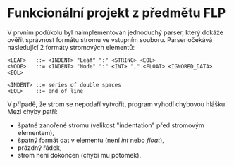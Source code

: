 # Funkcionální projekt z předmětu FLP

V prvním podúkolu byl naimplementován jednoduchý parser, který dokáže ověřit správnost
formátu stromu ve vstupním souboru. Parser očekává následující 2 formáty stromových
elementů:

```
<LEAF>   ::= <INDENT> "Leaf" ":" <STRING> <EOL>
<NODE>   ::= <INDENT> "Node" ":" <INT> "," <FLOAT> <IGNORED_DATA> <EOL>

<INDENT> ::= series of double spaces
<EOL>    ::= end of line
```

V případě, že strom se nepodaří vytvořit, program vyhodí chybovou hlášku. Mezi chyby
patří:
- špatné zanořené stromu (velikost "indentation" před stromovým elementem),
- špatný formát dat v elementu (není *int* nebo *float*),
- prázdný řádek,
- strom není dokončen (chybí mu potomek).
